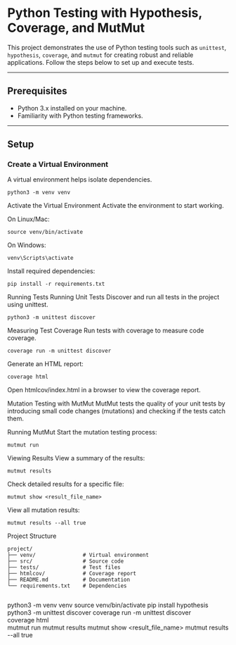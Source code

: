 

# Python Testing with Hypothesis, Coverage, and MutMut

This project demonstrates the use of Python testing tools such as `unittest`, `hypothesis`, `coverage`, and `mutmut` for creating robust and reliable applications. Follow the steps below to set up and execute tests.

---

## Prerequisites

- Python 3.x installed on your machine.
- Familiarity with Python testing frameworks.

---

## Setup

### Create a Virtual Environment
A virtual environment helps isolate dependencies.

```
python3 -m venv venv
```
Activate the Virtual Environment
Activate the environment to start working.

On Linux/Mac:

```
source venv/bin/activate
```

On Windows:

```
venv\Scripts\activate
```

Install required dependencies:


```
pip install -r requirements.txt
```
Running Tests
Running Unit Tests
Discover and run all tests in the project using unittest.


```
python3 -m unittest discover
```
Measuring Test Coverage
Run tests with coverage to measure code coverage.


```
coverage run -m unittest discover
```
Generate an HTML report:


```
coverage html
```
Open htmlcov/index.html in a browser to view the coverage report.

Mutation Testing with MutMut
MutMut tests the quality of your unit tests by introducing small code changes (mutations) and checking if the tests catch them.

Running MutMut
Start the mutation testing process:


```
mutmut run
```
Viewing Results
View a summary of the results:


```
mutmut results
```
Check detailed results for a specific file:


```
mutmut show <result_file_name>
```
View all mutation results:


```
mutmut results --all true
```
Project Structure

```
project/
├── venv/               # Virtual environment
├── src/                # Source code
├── tests/              # Test files
├── htmlcov/            # Coverage report
├── README.md           # Documentation
└── requirements.txt    # Dependencies


```
python3 -m venv venv
source venv/bin/activate
 pip install hypothesis
 python3 -m unittest discover
 coverage run -m unittest discover  
 coverage html            
 mutmut run
 mutmut results
 mutmut show <result_file_name>
 mutmut results --all true 
```
